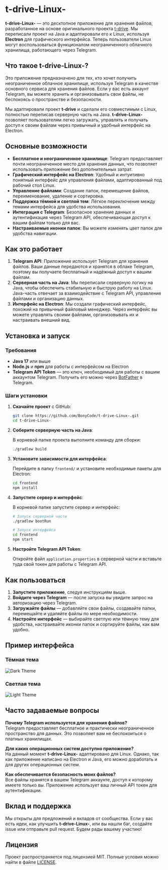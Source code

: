 # t-drive-Linux-

**t-drive-Linux-** — это десктопное приложение для хранения файлов, разработанное на основе оригинального проекта [t-drive](https://github.com/h4MeMengoding/t-drive). Мы переписали проект на Java и адаптировали его к Linux, используя **Electron** для графического интерфейса. Теперь пользователи Linux могут воспользоваться функционалом неограниченного облачного хранилища, работающего через Telegram.

## Что такое t-drive-Linux-?

Это приложение предназначено для тех, кто хочет получить неограниченное облачное хранилище, используя Telegram в качестве основного сервиса для хранения файлов. Если у вас есть аккаунт Telegram, вы можете хранить и организовывать свои файлы, не беспокоясь о пространстве и безопасности.

Мы адаптировали проект **t-drive** и сделали его совместимым с Linux, полностью переписав серверную часть на Java. **t-drive-Linux-** позволяет пользователям легко загружать, управлять и получать доступ к своим файлам через привычный и удобный интерфейс на Electron.

## Основные возможности

- **Бесплатное и неограниченное хранилище**: Telegram предоставляет почти неограниченное место для хранения данных, что позволяет использовать приложение без дополнительных затрат.
- **Графический интерфейс на Electron**: Удобный и интуитивно понятный интерфейс для управления файлами, адаптированный под рабочий стол Linux.
- **Управление файлами**: Создание папок, перемещение файлов, переименование, удаление и сортировка.
- **Поддержка тёмной и светлой тем**: Лёгкое переключение между темами интерфейса для удобства использования.
- **Интеграция с Telegram**: Безопасное хранение данных и аутентификация через Telegram API, обеспечивающая доступ к вашим файлам только для вас.
- **Настраиваемые иконки папок**: Вы можете изменять цвет папок для удобства навигации.

## Как это работает

1. **Telegram API**: Приложение использует Telegram для хранения файлов. Ваши данные передаются и хранятся в облаке Telegram, поэтому вы получаете бесплатный и надёжный доступ к вашим файлам.
2. **Серверная часть на Java**: Мы переписали серверную логику на Java, чтобы обеспечить стабильную и быструю работу на Linux. Java-часть отвечает за взаимодействие с Telegram API, управление файлами и организацию данных.
3. **Интерфейс на Electron**: Мы создали графический интерфейс, похожий на привычный файловый менеджер. Через интерфейс вы можете управлять своими файлами, организовывать их и настраивать внешний вид.

## Установка и запуск

### Требования

- **Java 17** или выше
- **Node.js** и **npm** для работы с интерфейсом на Electron
- **Telegram API Token** — это ключ, необходимый для работы с вашим аккаунтом Telegram. Получить его можно через [BotFather](https://core.telegram.org/bots#botfather) в Telegram.

### Шаги установки

1. **Скачайте проект** с GitHub:

    ```bash
    git clone https://github.com/BonyCode/t-drive-Linux-.git
    cd t-drive-Linux-
    ```

2. **Соберите серверную часть на Java**:

    В корневой папке проекта выполните команду для сборки:

    ```bash
    ./gradlew build
    ```

3. **Установите зависимости для интерфейса**:

    Перейдите в папку `frontend/` и установите необходимые пакеты для Electron:

    ```bash
    cd frontend
    npm install
    ```

4. **Запустите сервер и интерфейс**:

    В корневой папке запустите сервер и интерфейс:

    ```bash
    # Запуск серверной части
    ./gradlew bootRun
    
    # Запуск интерфейса
    cd frontend
    npm start
    ```

5. **Настройте Telegram API Token**:

    Откройте файл `application.properties` в серверной части и вставьте туда свой токен для работы с Telegram API.

## Как пользоваться

1. **Запустите приложение**, следуя инструкциям выше.
2. **Войдите через Telegram** — после запуска вы увидите запрос на авторизацию через Telegram.
3. **Загружайте файлы** — добавляйте свои файлы, создавайте папки, перемещайте и удаляйте файлы по мере необходимости.
4. **Настройте интерфейс** — выбирайте светлую или тёмную тему для удобства, настраивайте иконки папок и сортируйте файлы, как вам удобно.

## Пример интерфейса

### Тёмная тема
![Dark Theme](https://github.com/BonyCode/t-drive-Linux-/raw/main/screenshots/dark-theme.png)

### Светлая тема
![Light Theme](https://github.com/BonyCode/t-drive-Linux-/raw/main/screenshots/light-theme.png)

## Часто задаваемые вопросы

**Почему Telegram используется для хранения файлов?**  
Telegram предоставляет бесплатное и практически неограниченное пространство для данных. Это позволяет вам не беспокоиться о платных хранилищах.

**Для каких операционных систем доступно приложение?**  
На данный момент **t-drive-Linux-** адаптировано для Linux. Однако, так как приложение написано на Electron и Java, его можно доработать и для других операционных систем.

**Как обеспечивается безопасность моих файлов?**  
Все файлы хранятся в вашем Telegram аккаунте, доступ к которому имеете только вы. Приложение использует ваш личный API токен для аутентификации.

## Вклад и поддержка

Мы открыты для предложений и вкладов от сообщества. Если у вас есть идеи, как улучшить **t-drive-Linux-**, или вы нашли баг, создайте issue или отправьте pull request. Будем рады вашему участию!

## Лицензия

Проект распространяется под лицензией MIT. Полные условия можно найти в файле [LICENSE](./LICENSE).
